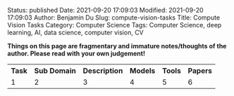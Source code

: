 Status: published
Date: 2021-09-20 17:09:03
Modified: 2021-09-20 17:09:03
Author: Benjamin Du
Slug: compute-vision-tasks
Title: Compute Vision Tasks
Category: Computer Science
Tags: Computer Science, deep learning, AI, data science, computer vision, CV

**Things on this page are fragmentary and immature notes/thoughts of the author. Please read with your own judgement!**

<table style="width:100%">
  <tr>
    <th> Task </th>
    <th> Sub Domain </th>
    <th> Description </th>
    <th> Models </th>
    <th> Tools </th>
    <th> Papers </th>
  </tr>
  <tr>
    <td> 1 </td>
    <td> 2 </td>
    <td> 3 </td>
    <td> 4 </td>
    <td> 5 </td>
    <td> 6 </td>
  </tr>
</table>
